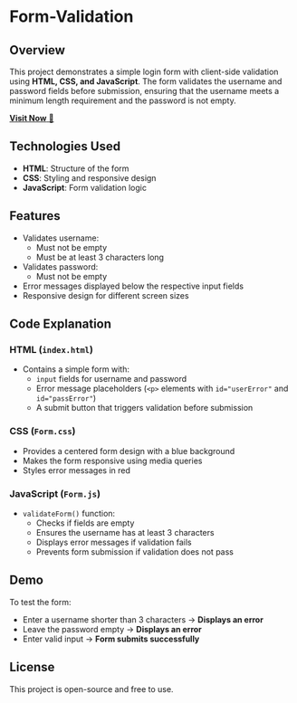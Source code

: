 # Form-Validation

## Overview

This project demonstrates a simple login form with client-side validation using **HTML, CSS, and JavaScript**. The form validates the username and password fields before submission, ensuring that the username meets a minimum length requirement and the password is not empty.

<a href="https://ap-form-validation.netlify.app/" target="_blank">**Visit Now** 🚀</a>

## Technologies Used

- **HTML**: Structure of the form
- **CSS**: Styling and responsive design
- **JavaScript**: Form validation logic

## Features

- Validates username:
  - Must not be empty
  - Must be at least 3 characters long
- Validates password:
  - Must not be empty
- Error messages displayed below the respective input fields
- Responsive design for different screen sizes

## Code Explanation

### HTML (`index.html`)

- Contains a simple form with:
  - `input` fields for username and password
  - Error message placeholders (`<p>` elements with `id="userError"` and `id="passError"`)
  - A submit button that triggers validation before submission

### CSS (`Form.css`)

- Provides a centered form design with a blue background
- Makes the form responsive using media queries
- Styles error messages in red

### JavaScript (`Form.js`)

- `validateForm()` function:
  - Checks if fields are empty
  - Ensures the username has at least 3 characters
  - Displays error messages if validation fails
  - Prevents form submission if validation does not pass

## Demo

To test the form:
- Enter a username shorter than 3 characters → **Displays an error**
- Leave the password empty → **Displays an error**
- Enter valid input → **Form submits successfully**

## License

This project is open-source and free to use.



